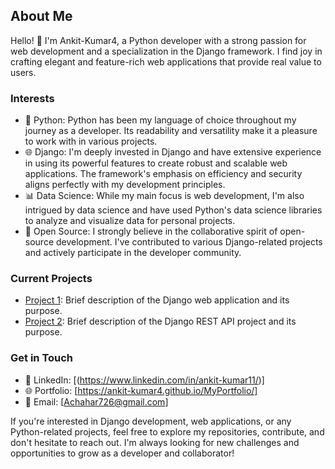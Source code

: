 ## About Me

Hello! 👋 I'm Ankit-Kumar4, a Python developer with a strong passion for web development and a specialization in the Django framework. I find joy in crafting elegant and feature-rich web applications that provide real value to users.

### Interests

- 🐍 Python: Python has been my language of choice throughout my journey as a developer. Its readability and versatility make it a pleasure to work with in various projects.
- 🌐 Django: I'm deeply invested in Django and have extensive experience in using its powerful features to create robust and scalable web applications. The framework's emphasis on efficiency and security aligns perfectly with my development principles.
- 📊 Data Science: While my main focus is web development, I'm also intrigued by data science and have used Python's data science libraries to analyze and visualize data for personal projects.
- 🔧 Open Source: I strongly believe in the collaborative spirit of open-source development. I've contributed to various Django-related projects and actively participate in the developer community.

### Current Projects

- [Project 1](link-to-project-1): Brief description of the Django web application and its purpose.
- [Project 2](link-to-project-2): Brief description of the Django REST API project and its purpose.


### Get in Touch

- 💼 LinkedIn: [(https://www.linkedin.com/in/ankit-kumar11/)]
- 🌐 Portfolio: [https://ankit-kumar4.github.io/MyPortfolio/]
- 📧 Email: [Achahar726@gmail.com]

If you're interested in Django development, web applications, or any Python-related projects, feel free to explore my repositories, contribute, and don't hesitate to reach out. I'm always looking for new challenges and opportunities to grow as a developer and collaborator!

